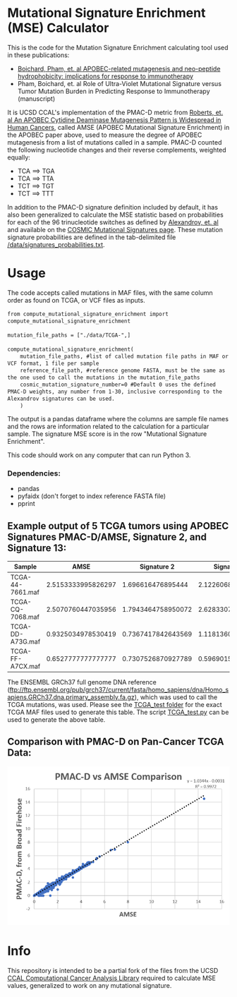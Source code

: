 # Mutational Signature Enrichment (MSE) Calculator

This is the code for the Mutation Signature Enrichment calculating tool used in these publications:
- [Boichard, Pham, et. al APOBEC-related mutagenesis and neo-peptide hydrophobicity: implications for response to immunotherapy](https://www.tandfonline.com/doi/full/10.1080/2162402X.2018.1550341)
- Pham, Boichard, et. al Role of Ultra-Violet Mutational Signature versus Tumor Mutation Burden in Predicting Response to Immunotherapy (manuscript)


It is UCSD CCAL's implementation of the PMAC-D metric from [Roberts, et. al An APOBEC Cytidine Deaminase Mutagenesis Pattern is Widespread in Human Cancers](https://www.ncbi.nlm.nih.gov/pmc/articles/PMC3789062/), called AMSE (APOBEC Mutational Signature Enrichment) in the APOBEC paper above, used to measure the degree of APOBEC mutagenesis from a list of mutations called in a sample.  PMAC-D counted the following nucleotide changes and their reverse complements, weighted equally:

- TCA ==> TGA
- TCA ==> TTA
- TCT ==> TGT
- TCT ==> TTT

In addition to the PMAC-D signature definition included by default, it has also been generalized to calculate the MSE statistic based on probabilities for each of the 96 trinucleotide switches as defined by [Alexandrov, et. al](https://www.ncbi.nlm.nih.gov/pmc/articles/PMC3776390/) and available on the [COSMIC Mutational Signatures page](https://cancer.sanger.ac.uk/cosmic/signatures).  These mutation signature probabilities are defined in the tab-delimited file [/data/signatures_probabilities.txt](/data/signatures_probabilities.txt).

# Usage
The code accepts called mutations in MAF files, with the same column order as found on TCGA, or VCF files as inputs.  
```
from compute_mutational_signature_enrichment import compute_mutational_signature_enrichment

mutation_file_paths = ["./data/TCGA-",]

compute_mutational_signature_enrichment(
    mutation_file_paths, #list of called mutation file paths in MAF or VCF format, 1 file per sample
    reference_file_path, #reference genome FASTA, must be the same as the one used to call the mutations in the mutation_file_paths
	cosmic_mutation_signature_number=0 #Default 0 uses the defined PMAC-D weights, any number from 1-30, inclusive corresponding to the Alexandrov signatures can be used. 
	)

```

The output is a pandas dataframe where the columns are sample file names and the rows are information related to the calculation for a particular sample.  The signature MSE score is in the row "Mutational Signature Enrichment".  

This code should work on any computer that can run Python 3.  
### Dependencies:
- pandas
- pyfaidx (don't forget to index reference FASTA file)
- pprint

## Example output of 5 TCGA tumors using APOBEC Signatures PMAC-D/AMSE, Signature 2, and Signature 13:

| Sample | AMSE | Signature 2 | Signature 13 |
|--------|------|-------------|--------------|
|TCGA-44-7661.maf|2.5153333995826297|1.696616476895444|2.122606877977259|
|TCGA-CQ-7068.maf|2.5070760447035956|1.7943464758950072|2.628330781579929|
|TCGA-DD-A73G.maf|0.9325034978530419|0.7367417842643569|1.1181360888995775|
|TCGA-FF-A7CX.maf|0.6527777777777777|0.7307526870927789|0.5969015874220198|

The ENSEMBL GRCh37 full genome DNA reference (ftp://ftp.ensembl.org/pub/grch37/current/fasta/homo_sapiens/dna/Homo_sapiens.GRCh37.dna.primary_assembly.fa.gz), which was used to call the TCGA mutations, was used.
Please see the [TCGA_test folder](/TCGA_test/) for the exact TCGA MAF files used to generate this table.  The script [TCGA_test.py](/TCGA_test.py) can be used to generate the above table.

## Comparison with PMAC-D on Pan-Cancer TCGA Data:
![PMAC-D vs AMSE graph](/images/PMAC-D_AMSE.png)

# Info
This repository is intended to be a partial fork of the files from the UCSD [CCAL Computational Cancer Analysis Library](https://github.com/KwatME/ccal) required to calculate MSE values, generalized to work on any mutational signature. 

